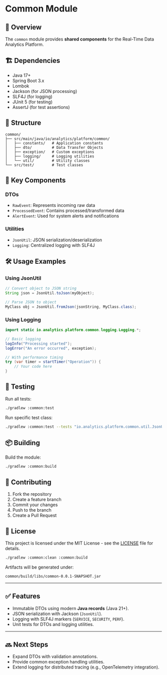 # Common Module

## 📖 Overview

The `common` module provides **shared components** for the Real-Time Data Analytics Platform.

## 🏗️ Dependencies

- Java 17+
- Spring Boot 3.x
- Lombok
- Jackson (for JSON processing)
- SLF4J (for logging)
- JUnit 5 (for testing)
- AssertJ (for test assertions)

## 📂 Structure

``` plaintext
common/
├── src/main/java/io/analytics/platform/common/
│   ├── constants/   # Application constants
│   ├── dto/         # Data Transfer Objects
│   ├── exception/   # Custom exceptions
│   ├── logging/     # Logging utilities
│   └── util/        # Utility classes
└── src/test/        # Test classes
```

## 🚀 Key Components

### DTOs

- `RawEvent`: Represents incoming raw data
- `ProcessedEvent`: Contains processed/transformed data
- `AlertEvent`: Used for system alerts and notifications

### Utilities

- `JsonUtil`: JSON serialization/deserialization
- `Logging`: Centralized logging with SLF4J

## 🛠️ Usage Examples

### Using JsonUtil

```java
// Convert object to JSON string
String json = JsonUtil.toJson(myObject);

// Parse JSON to object
MyClass obj = JsonUtil.fromJson(jsonString, MyClass.class);
```

### Using Logging

```java
import static io.analytics.platform.common.logging.Logging.*;

// Basic logging
logInfo("Processing started");
logError("An error occurred", exception);

// With performance timing
try (var timer = startTimer("Operation")) {
    // Your code here
}
```

## 🧪 Testing

Run all tests:

```bash
./gradlew :common:test
```

Run specific test class:

```bash
./gradlew :common:test --tests "io.analytics.platform.common.util.JsonUtilTest"
```

## 📦 Building

Build the module:

```bash
./gradlew :common:build
```

## 🤝 Contributing

1. Fork the repository
2. Create a feature branch
3. Commit your changes
4. Push to the branch
5. Create a Pull Request

## 📝 License

This project is licensed under the MIT License - see the [LICENSE](LICENSE) file for details.

```bash
./gradlew :common:clean :common:build
```

Artifacts will be generated under:

```text
common/build/libs/common-0.0.1-SNAPSHOT.jar
```

---

## ✅ Features

- Immutable DTOs using modern **Java records** (Java 21+).
- JSON serialization with Jackson (`JsonUtil`).
- Logging with SLF4J markers (`SERVICE`, `SECURITY`, `PERF`).
- Unit tests for DTOs and logging utilities.

---

## 🔜 Next Steps

- Expand DTOs with validation annotations.
- Provide common exception handling utilities.
- Extend logging for distributed tracing (e.g., OpenTelemetry integration).
